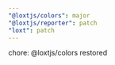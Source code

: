 ```yaml
---
"@loxtjs/colors": major
"@loxtjs/reporter": patch
"loxt": patch
---
```


chore: @loxtjs/colors restored
